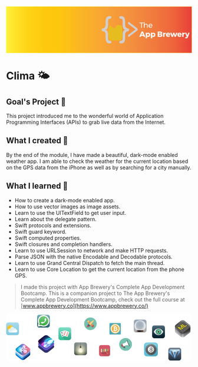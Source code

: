 ![App Brewery Banner](Documentation/AppBreweryBanner.png)

#  Clima 🌤️

## Goal's Project 🎯

This project introduced me to the wonderful world of Application Programming Interfaces (APIs) to grab live data from the Internet. 

## What I created 🧱

By the end of the module, I have made a beautiful, dark-mode enabled weather app. I am able to check the weather for the current location based on the GPS data from the iPhone as well as by searching for a city manually. 

## What I learned 📖

* How to create a dark-mode enabled app.
* How to use vector images as image assets.
* Learn to use the UITextField to get user input. 
* Learn about the delegate pattern.
* Swift protocols and extensions. 
* Swift guard keyword. 
* Swift computed properties.
* Swift closures and completion handlers.
* Learn to use URLSession to network and make HTTP requests.
* Parse JSON with the native Encodable and Decodable protocols. 
* Learn to use Grand Central Dispatch to fetch the main thread.
* Learn to use Core Location to get the current location from the phone GPS. 


>I made this project with App Brewery's Complete App Development Bootcamp.
>This is a companion project to The App Brewery's Complete App Development Bootcamp, check out the full course at [www.appbrewery.co](https://www.appbrewery.co/)

![End Banner](Documentation/readme-end-banner.png)

